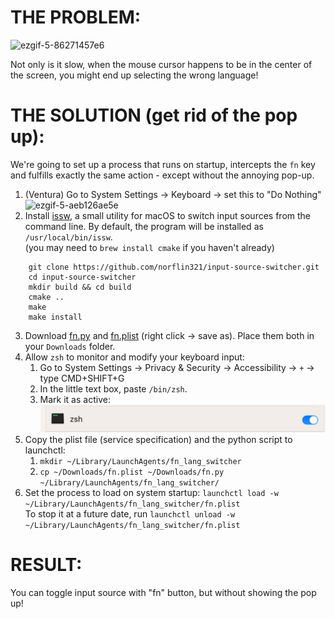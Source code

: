 # THE PROBLEM:
![ezgif-5-86271457e6](https://user-images.githubusercontent.com/33498670/167284292-2fe06593-0e47-4c7e-8086-8abd2237466c.gif)

Not only is it slow, when the mouse cursor happens to be in the center of the screen, you might end up selecting the wrong language!<br>
# THE SOLUTION (get rid of the pop up):
We're going to set up a process that runs on startup, intercepts the `fn` key and fulfills exactly the same action - except without the annoying pop-up.
1. (Ventura) Go to System Settings -> Keyboard -> set this to "Do Nothing"
![ezgif-5-aeb126ae5e](https://user-images.githubusercontent.com/33498670/167285047-18f7a509-b56d-4f1f-896a-963c034947dc.jpeg)
2. Install [issw](https://github.com/vovkasm/input-source-switcher), a small utility for macOS to switch input sources from the command line. By default, the program will be installed as `/usr/local/bin/issw`.<br>
(you may need to `brew install cmake` if you haven't already)
```shell
    git clone https://github.com/norflin321/input-source-switcher.git
    cd input-source-switcher
    mkdir build && cd build
    cmake ..
    make
    make install
```
3. Download [fn.py](raw/main/fn.py) and [fn.plist](raw/main/fn.plist) (right click -> save as). Place them both in your `Downloads` folder.
4. Allow `zsh` to monitor and modify your keyboard input:
   1. Go to System Settings -> Privacy & Security -> Accessibility -> `+` -> type CMD+SHIFT+G
   2. In the little text box, paste `/bin/zsh`.
   3. Mark it as active: ![zsh.png](zsh.png)
5. Copy the plist file (service specification) and the python script to launchctl:<br>
   1. `mkdir ~/Library/LaunchAgents/fn_lang_switcher`
   2. `cp ~/Downloads/fn.plist ~/Downloads/fn.py ~/Library/LaunchAgents/fn_lang_switcher/`
6. Set the process to load on system startup: `launchctl load -w ~/Library/LaunchAgents/fn_lang_switcher/fn.plist`<br>
To stop it at a future date, run `launchctl unload -w ~/Library/LaunchAgents/fn_lang_switcher/fn.plist`

# RESULT:
You can toggle input source with "fn" button, but without showing the pop up!
